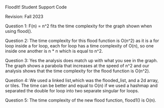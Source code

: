 FloodIt! Student Support Code

Revision: Fall 2023

Question 1: F(n) = n^2 fits the time complexity for the graph shown when using flood().

Question 2: The time complexity for this flood function is O(n^2) as it is a for loop inside a
for loop, each for loop has a time complexity of O(n), so one inside one another is n * n which is equal to n^2.

Question 3: Yes the analysis does match up with what you see in the graph. The graph shows a parabola that increases
at the speed of n^2 and our analysis shows that the time complexity for the flood function is O(n^2).

Question 4: We used a linked list,which was the flooded_list, and a 2d array, or tiles. The time can be better and equal
to O(n) if we used a hashmap and separated the double for loop into two separate singular for loops.

Question 5: The time complexity of the new flood function, flood1() is O(n).